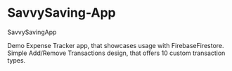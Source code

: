 # SavvySaving-App
SavvySavingApp

Demo Expense Tracker app, that showcases usage with FirebaseFirestore.
Simple Add/Remove Transactions design, that offers 10 custom transaction types.
